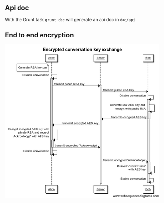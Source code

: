 ## Api doc
With the Grunt task `grunt doc` will generate an api doc in `doc/api`

## End to end encryption
![End to end encryption](ConversationKeyExchange.png)
